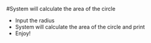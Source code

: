 #System will calculate the area of the circle
- Input the radius
- System will calculate the area of the circle and print
- Enjoy!